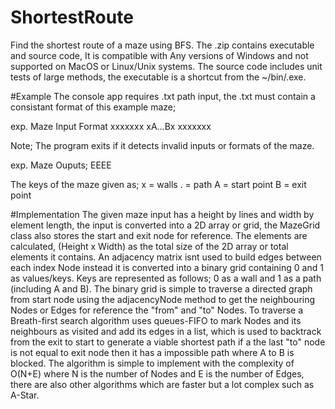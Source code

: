 # ShortestRoute
Find the shortest route of a maze using BFS.
The .zip contains executable and source code, It is compatible with Any versions of Windows and not supported on MacOS or Linux/Unix systems.
The source code includes unit tests of large methods, the executable is a shortcut from the ~/bin/.exe.

#Example
The console app requires .txt path input, the .txt must contain a consistant format of this example maze;

exp. Maze Input Format
xxxxxxx
xA...Bx
xxxxxxx

Note; The program exits if it detects invalid inputs or formats of the maze.

exp. Maze Ouputs;
EEEE

The keys of the maze given as;
x = walls
. = path
A = start point
B = exit point

#Implementation
The given maze input has a height by lines and width by element length, the input is converted into a 2D array or grid, the MazeGrid class also stores the start and exit node for reference. 
The elements are calculated, (Height x Width) as the total size of the 2D array or total elements it contains. 
An adjacency matrix isnt used to build edges between each index Node instead it is converted into a binary grid containing 0 and 1 as values/keys. 
Keys are represented as follows; 0 as a wall and 1 as a path (including A and B). The binary grid is simple to traverse a directed graph from start node using the adjacencyNode method to get the neighbouring Nodes or Edges for reference the "from" and "to" Nodes. To traverse a Breath-first search algorithm uses queues-FIFO to mark Nodes and its neighbours as visited and add its edges in a list, which is used to backtrack from the exit to start to generate a viable shortest path if a the last "to" node is not equal to exit node then it has a impossible path where A to B is blocked.
The algorithm is simple to implement with the complexity of O(N+E) where N is the number of Nodes and E is the number of Edges, there are also other algorithms which are faster but a lot complex such as A-Star.
